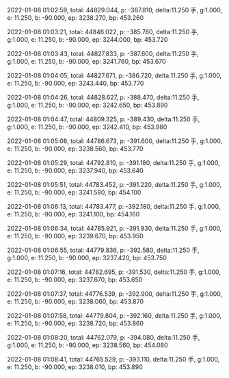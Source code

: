 2022-01-08 01:02:59, total: 44829.044, p: -387.810, delta:11.250 手, g:1.000, e: 11.250, b: -90.000, ep: 3238.270, bp: 453.260

2022-01-08 01:03:21, total: 44846.022, p: -385.760, delta:11.250 手, g:1.000, e: 11.250, b: -90.000, ep: 3244.000, bp: 453.720

2022-01-08 01:03:43, total: 44827.833, p: -387.600, delta:11.250 手, g:1.000, e: 11.250, b: -90.000, ep: 3241.760, bp: 453.670

2022-01-08 01:04:05, total: 44827.671, p: -386.720, delta:11.250 手, g:1.000, e: 11.250, b: -90.000, ep: 3243.440, bp: 453.770

2022-01-08 01:04:26, total: 44828.627, p: -388.470, delta:11.250 手, g:1.000, e: 11.250, b: -90.000, ep: 3242.650, bp: 453.890

2022-01-08 01:04:47, total: 44809.325, p: -389.430, delta:11.250 手, g:1.000, e: 11.250, b: -90.000, ep: 3242.410, bp: 453.980

2022-01-08 01:05:08, total: 44786.673, p: -391.600, delta:11.250 手, g:1.000, e: 11.250, b: -90.000, ep: 3238.560, bp: 453.770

2022-01-08 01:05:29, total: 44792.810, p: -391.180, delta:11.250 手, g:1.000, e: 11.250, b: -90.000, ep: 3237.940, bp: 453.640

2022-01-08 01:05:51, total: 44783.452, p: -391.220, delta:11.250 手, g:1.000, e: 11.250, b: -90.000, ep: 3241.580, bp: 454.100

2022-01-08 01:06:13, total: 44783.477, p: -392.180, delta:11.250 手, g:1.000, e: 11.250, b: -90.000, ep: 3241.100, bp: 454.160

2022-01-08 01:06:34, total: 44785.921, p: -391.930, delta:11.250 手, g:1.000, e: 11.250, b: -90.000, ep: 3239.670, bp: 453.950

2022-01-08 01:06:55, total: 44779.836, p: -392.580, delta:11.250 手, g:1.000, e: 11.250, b: -90.000, ep: 3237.420, bp: 453.750

2022-01-08 01:07:16, total: 44782.695, p: -391.530, delta:11.250 手, g:1.000, e: 11.250, b: -90.000, ep: 3237.670, bp: 453.650

2022-01-08 01:07:37, total: 44776.539, p: -392.900, delta:11.250 手, g:1.000, e: 11.250, b: -90.000, ep: 3238.060, bp: 453.870

2022-01-08 01:07:58, total: 44779.804, p: -392.160, delta:11.250 手, g:1.000, e: 11.250, b: -90.000, ep: 3238.720, bp: 453.860

2022-01-08 01:08:20, total: 44762.079, p: -394.080, delta:11.250 手, g:1.000, e: 11.250, b: -90.000, ep: 3238.560, bp: 454.080

2022-01-08 01:08:41, total: 44765.529, p: -393.110, delta:11.250 手, g:1.000, e: 11.250, b: -90.000, ep: 3238.010, bp: 453.890